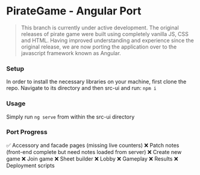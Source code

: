 # PirateGame - Angular Port

> This branch is currently under active development. The original releases of pirate game were built using completely vanilla JS, CSS and HTML. Having improved understanding and experience since the original release, we are now porting the application over to the javascript framework known as Angular.

### Setup
In order to install the necessary libraries on your machine, first clone the repo. Navigate to its directory and then src-ui and run:
```npm i```

### Usage
Simply run ```ng serve``` from within the src-ui directory

### Port Progress
✅ Accessory and facade pages (missing live counters)
❌ Patch notes (front-end complete but need notes loaded from server)
❌ Create new game
❌ Join game
❌ Sheet builder
❌ Lobby
❌ Gameplay
❌ Results
❌ Deployment scripts